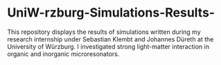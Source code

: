 # UniW-rzburg-Simulations-Results-
 This repository displays the results of simulations written during my research internship under Sebastian Klembt and Johannes Düreth at the University of Würzburg. I investigated strong light-matter interaction in organic and inorganic microresonators.

